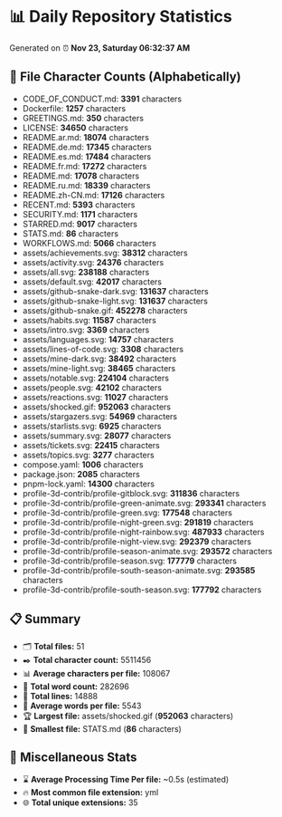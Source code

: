 # 📊 Daily Repository Statistics
Generated on ⏰ **Nov 23, Saturday 06:32:37 AM**

## 📂 File Character Counts (Alphabetically)
- CODE_OF_CONDUCT.md: **3391** characters
- Dockerfile: **1257** characters
- GREETINGS.md: **350** characters
- LICENSE: **34650** characters
- README.ar.md: **18074** characters
- README.de.md: **17345** characters
- README.es.md: **17484** characters
- README.fr.md: **17272** characters
- README.md: **17078** characters
- README.ru.md: **18339** characters
- README.zh-CN.md: **17126** characters
- RECENT.md: **5393** characters
- SECURITY.md: **1171** characters
- STARRED.md: **9017** characters
- STATS.md: **86** characters
- WORKFLOWS.md: **5066** characters
- assets/achievements.svg: **38312** characters
- assets/activity.svg: **24376** characters
- assets/all.svg: **238188** characters
- assets/default.svg: **42017** characters
- assets/github-snake-dark.svg: **131637** characters
- assets/github-snake-light.svg: **131637** characters
- assets/github-snake.gif: **452278** characters
- assets/habits.svg: **11587** characters
- assets/intro.svg: **3369** characters
- assets/languages.svg: **14757** characters
- assets/lines-of-code.svg: **3308** characters
- assets/mine-dark.svg: **38492** characters
- assets/mine-light.svg: **38465** characters
- assets/notable.svg: **224104** characters
- assets/people.svg: **42102** characters
- assets/reactions.svg: **11027** characters
- assets/shocked.gif: **952063** characters
- assets/stargazers.svg: **54969** characters
- assets/starlists.svg: **6925** characters
- assets/summary.svg: **28077** characters
- assets/tickets.svg: **22415** characters
- assets/topics.svg: **3277** characters
- compose.yaml: **1006** characters
- package.json: **2085** characters
- pnpm-lock.yaml: **14300** characters
- profile-3d-contrib/profile-gitblock.svg: **311836** characters
- profile-3d-contrib/profile-green-animate.svg: **293341** characters
- profile-3d-contrib/profile-green.svg: **177548** characters
- profile-3d-contrib/profile-night-green.svg: **291819** characters
- profile-3d-contrib/profile-night-rainbow.svg: **487933** characters
- profile-3d-contrib/profile-night-view.svg: **292379** characters
- profile-3d-contrib/profile-season-animate.svg: **293572** characters
- profile-3d-contrib/profile-season.svg: **177779** characters
- profile-3d-contrib/profile-south-season-animate.svg: **293585** characters
- profile-3d-contrib/profile-south-season.svg: **177792** characters

## 📋 Summary
- 🗂️ **Total files:** 51
- ✒️ **Total character count:** 5511456
- 📊 **Average characters per file:** 108067
- 📝 **Total word count:** 282696
- 🧾 **Total lines:** 14888
- 📐 **Average words per file:** 5543
- 🏆 **Largest file:** assets/shocked.gif (**952063** characters)
- 🥉 **Smallest file:** STATS.md (**86** characters)

## 🌟 Miscellaneous Stats
- ⌛ **Average Processing Time Per file:** ~0.5s (estimated)
- 🔥 **Most common file extension:** yml
- 🌐 **Total unique extensions:** 35

